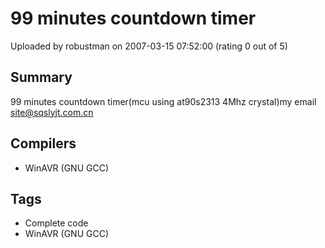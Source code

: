 # 99 minutes countdown timer

Uploaded by robustman on 2007-03-15 07:52:00 (rating 0 out of 5)

## Summary

99 minutes countdown timer(mcu using at90s2313 4Mhz crystal)my email [site@sqslyjt.com.cn](mailto:site@sqslyjt.com.cn)

## Compilers

- WinAVR (GNU GCC)

## Tags

- Complete code
- WinAVR (GNU GCC)
